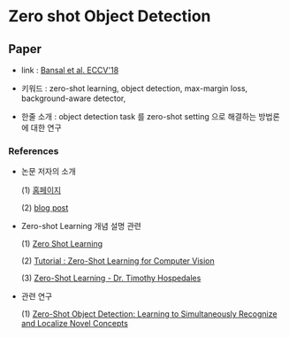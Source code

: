 ﻿# Zero shot Object Detection

## Paper

- link : [Bansal et al. ECCV'18](http://openaccess.thecvf.com/content_ECCV_2018/papers/Ankan_Bansal_Zero-Shot_Object_Detection_ECCV_2018_paper.pdf)

- 키워드 : zero-shot learning, object detection, max-margin loss, background-aware detector, 

- 한줄 소개 : object detection task 를 zero-shot setting 으로 해결하는 방법론에 대한 연구

### References

- 논문 저자의 소개

    (1) [홈페이지](http://ankan.umiacs.io/zsd.html)

    (2) [blog post](https://computervizion.blogspot.com/2018/04/zero-shot-object-detection.html)

- Zero-shot Learning 개념 설명 관련

    (1) [Zero Shot Learning](https://youtu.be/0iKsimVvfjE)

    (2) [Tutorial : Zero-Shot Learning for Computer Vision](https://youtu.be/dE4nU5OaQqA)

    (3) [Zero-Shot Learning - Dr. Timothy Hospedales](https://youtu.be/jBnCcr-3bXc)

- 관련 연구

    (1) [Zero-Shot Object Detection: Learning to Simultaneously Recognize and Localize Novel Concepts](https://salman-h-khan.github.io/ProjectPages/ZSD_Arxiv18.html)
